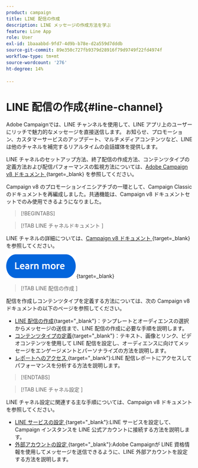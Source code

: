 ```yaml
---
product: campaign
title: LINE 配信の作成
description: LINE メッセージの作成方法を学ぶ
feature: Line App
role: User
exl-id: 1baaabbd-9fd7-4d9b-b78e-d2a559d7dddb
source-git-commit: 89e350c727fb9379d28916f79d9749f22fd4974f
workflow-type: tm+mt
source-wordcount: '276'
ht-degree: 14%

---
```


# LINE 配信の作成{#line-channel}

Adobe Campaignでは、LINE チャンネルを使用して、LINE アプリ上のユーザーにリッチで魅力的なメッセージを直接送信します。 お知らせ、プロモーション、カスタマーサービスのアップデート、マルチメディアコンテンツなど、LINE は他のチャネルを補完するリアルタイムの会話媒体を提供します。

LINE チャネルのセットアップ方法、終了配信の作成方法、コンテンツタイプの定義方法および配信パフォーマンスの監視方法については、[Adobe Campaign v8 ドキュメント &#x200B;](https://experienceleague.adobe.com/ja/docs/campaign/campaign-v8/send/line.md){target=_blank} を参照してください。

Campaign v8 のプロモーションイニシアチブの一環として、Campaign Classic のドキュメントを再編成しました。共通機能は、Campaign v8 ドキュメントセットでのみ使用できるようになりました。

>[!BEGINTABS]

>[!TAB LINE チャネルドキュメント ]

LINE チャネルの詳細については、[Campaign v8 ドキュメント &#x200B;](https://experienceleague.adobe.com/en/docs/campaign/campaign-v8/send/line.html){target=_blank} を参照してください。


[![画像](../../assets/do-not-localize/learn-more-button.svg)](https://experienceleague.adobe.com/ja/docs/campaign/campaign-v8/send/emails/email){target=_blank}


>[!TAB LINE 配信の作成 ]

配信を作成しコンテンツタイプを定義する方法については、次の Campaign v8 ドキュメントの以下のページを参照してください。

* [LINE 配信の作成 &#x200B;](https://experienceleague.adobe.com/ja/docs/campaign/campaign-v8/send/line.md#creating-the-delivery){target="_blank"}：テンプレートとオーディエンスの選択からメッセージの送信まで、LINE 配信の作成に必要な手順を説明します。
* [&#x200B; コンテンツタイプの定義 &#x200B;](https://experienceleague.adobe.com/ja/docs/campaign/campaign-v8/send/line.md#defining-the-content){target="_blank"}：テキスト、画像とリンク、ビデオコンテンツを使用して LINE 配信を設定し、オーディエンスに向けてメッセージをエンゲージメントとパーソナライズの方法を説明します。
* [&#x200B; レポートへのアクセス &#x200B;](https://experienceleague.adobe.com/ja/docs/campaign/campaign-v8/send/line.md#accessing-reports){target="_blank"}:LINE 配信レポートにアクセスしてパフォーマンスを分析する方法を説明します。


>[!ENDTABS]



>[!TAB LINE チャネル設定 ]

LINE チャネル設定に関連する主な手順については、Campaign v8 ドキュメントを参照してください。

* [LINE サービスの設定 &#x200B;](https://experienceleague.adobe.com/ja/docs/campaign/campaign-v8/send/line.md#configure-line-service){target="_blank"}:LINE サービスを設定して、Campaign インスタンスを LINE 公式アカウントに接続する方法を説明します。
* [&#x200B; 外部アカウントの設定 &#x200B;](https://experienceleague.adobe.com/ja/docs/campaign/campaign-v8/send/line.md#configure-line-external){target="_blank"}:Adobe Campaignが LINE 資格情報を使用してメッセージを送信できるように、LINE 外部アカウントを設定する方法を説明します。

